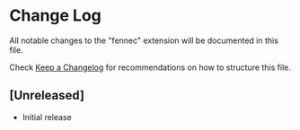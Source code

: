 # Change Log

All notable changes to the "fennec" extension will be documented in this file.

Check [Keep a Changelog](http://keepachangelog.com/) for recommendations on how to structure this file.

## [Unreleased]

- Initial release